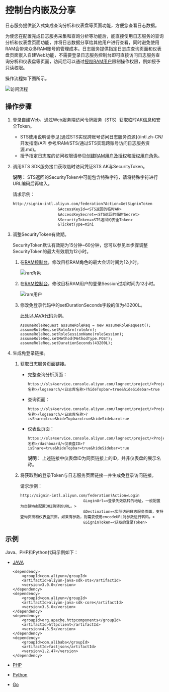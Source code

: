 # 控制台内嵌及分享

日志服务提供嵌入式集成查询分析和仪表盘等页面功能，方便您查看日志数据。

为使您在配置完成日志服务采集和查询分析等功能后，能直接使用日志服务的查询分析和仪表盘页面功能，并将日志数据分享给其他用户进行查看，同时避免使用RAM会带来众多RAM账号的管理成本。日志服务提供指定日志库查询页面和仪表盘页面嵌入自建Web功能，不需要登录日志服务控制台即可直接访问日志服务查询分析和仪表盘等页面，访问后可以通过[授权RAM用户](/intl.zh-CN/开发指南/访问控制RAM/创建RAM用户及授权.md#section_kxp_1ok_zj4)限制操作权限，例如授予只读权限。

操作流程如下图所示。

![访问流程](https://static-aliyun-doc.oss-accelerate.aliyuncs.com/assets/img/zh-CN/5377259951/p6443.png)

## 操作步骤

1.  登录自建Web，通过Web服务端访问令牌服务（STS）获取临时AK信息和安全Token。

    -   STS使用说明请参见[通过STS实现跨账号访问日志服务资源](/intl.zh-CN/开发指南/API 参考/RAM/STS/通过STS实现跨账号访问日志服务资源.md)。
    -   授予指定日志库的访问权限请参见[创建RAM用户及授权](/intl.zh-CN/开发指南/访问控制RAM/创建RAM用户及授权.md)和[授权用户角色](/intl.zh-CN/开发指南/访问控制RAM/授权用户角色.md)。
2.  调用STS SDK服务接口获取临时访问凭证STS AK与SecurityToken。

    **说明：** STS返回的SecurityToken中可能包含特殊字符，请将特殊字符进行URL编码后再输入。

    请求示例：

    ```
    http://signin-intl.aliyun.com/federation?Action=GetSigninToken
                        &AccessKeyId=<STS返回的临时AK>
                        &AccessKeySecret=<STS返回的临时Secret>
                        &SecurityToken=<STS返回的安全Token>
                        &TicketType=mini
    ```

3.  调整SecurityToken有效期。

    SecurityToken默认有效期为15分钟~60分钟，您可以参见本步骤调整SecurityToken的最大有效期为12小时。

    1.  在[RAM控制台](https://ram.console.aliyun.com)，修改目标RAM角色的最大会话时间为12小时。

        ![ran角色](https://static-aliyun-doc.oss-accelerate.aliyuncs.com/assets/img/zh-CN/4762334161/p243934.png)

    2.  在[RAM控制台](https://ram.console.aliyun.com)，修改目标RAM用户的登录Session过期时间为12小时。

        ![ram用户](https://static-aliyun-doc.oss-accelerate.aliyuncs.com/assets/img/zh-CN/4762334161/p243936.png)

    3.  修改免登录代码中的setDurationSeconds字段的值为43200L。

        此处以[JAVA代码](https://samplecode.oss-cn-hangzhou.aliyuncs.com/slsconsole.java?spm=a2c4g.11186623.2.6.LewJJX&file=slsconsole.java)为例。

        ```
        AssumeRoleRequest assumeRoleReq = new AssumeRoleRequest();
        assumeRoleReq.setRoleArn(roleArn);
        assumeRoleReq.setRoleSessionName(roleSession);
        assumeRoleReq.setMethod(MethodType.POST);
        assumeRoleReq.setDurationSeconds(43200L);
        ```

4.  生成免登录链接。

    1.  获取日志服务页面链接。

        -   完整查询分析页面：

            ```
            https://sls4service.console.aliyun.com/lognext/project/<Project名称>/logsearch/<日志库名称>?hideTopbar=true&hideSidebar=true
            ```

        -   查询页面：

            ```
            https://sls4service.console.aliyun.com/lognext/project/<Project名称>/logsearch/<日志库名称>?isShare=true&hideTopbar=true&hideSidebar=true
            ```

        -   仪表盘页面：

            ```
            https://sls4service.console.aliyun.com/lognext/project/<Project名称>/dashboard/<仪表盘ID>?isShare=true&hideTopbar=true&hideSidebar=true
            ```

            **说明：** 上述链接中仪表盘ID为网页链接上的ID，并非仪表盘的展示名称。

    2.  将获取到的登录Token与日志服务页面链接一并生成免登录访问链接。

        请求示例：

        ```
        http://signin-intl.aliyun.com/federation?Action=Login
                                    &LoginUrl=<登录失效跳转的地址，一般配置为自建Web配置302跳转的URL。>
                                    &Destination=<实际访问日志服务页面，支持查询页面和仪表盘页面。如果有参数，则需要使用encodeURL对参数进行转码。>
                                    &SigninToken=<获取的登录Token>
        ```


## 示例

Java、PHP和Python代码示例如下：

-   [JAVA](https://samplecode.oss-cn-hangzhou.aliyuncs.com/slsconsole.java?spm=a2c4g.11186623.2.6.LewJJX&file=slsconsole.java)

    ```
    <dependency>
        <groupId>com.aliyun</groupId>
        <artifactId>aliyun-java-sdk-sts</artifactId>
        <version>3.0.0</version>
    </dependency>
    <dependency>
        <groupId>com.aliyun</groupId>
        <artifactId>aliyun-java-sdk-core</artifactId>
        <version>3.5.0</version>
    </dependency>
    <dependency>
        <groupId>org.apache.httpcomponents</groupId>
        <artifactId>httpclient</artifactId>
        <version>4.5.5</version>
    </dependency>
    <dependency>
        <groupId>com.alibaba</groupId>
        <artifactId>fastjson</artifactId>
        <version>1.2.47</version>
    </dependency>
    ```

-   [PHP](https://samplecode.oss-cn-hangzhou.aliyuncs.com/slsconsole.php?spm=a2c4g.11186623.2.7.LewJJX)
-   [Python](https://samplecode.oss-cn-hangzhou.aliyuncs.com/slsconsole.py?spm=a2c4g.11186623.2.8.LewJJX&file=slsconsole.py)
-   [Go](https://samplecode.oss-cn-hangzhou.aliyuncs.com/sls-sts-golang.zip)

